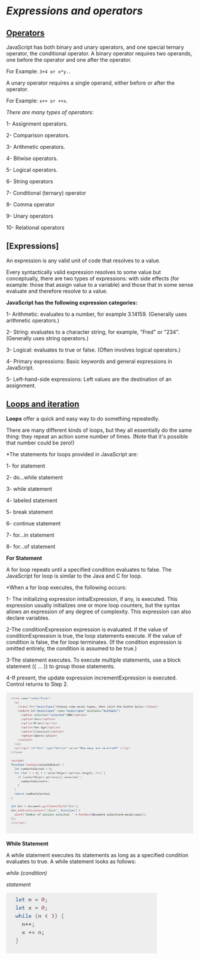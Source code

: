 # *Expressions and operators*
## [Operators](https://www.w3schools.com/js/js_operators.asp)
JavaScript has both binary and unary operators, and one special ternary operator, the conditional operator. A binary operator requires two operands, one before the operator and one after the operator.

For Example: `3+4 or x*y.`.

A unary operator requires a single operand, either before or after the operator.

For Example: `x++ or ++x`.

*There are many types of operators:*

1- Assignment operators.

2- Comparison operators.

3- Arithmetic operators.

4- Bitwise operators.

5- Logical operators.

6- String operators

7- Conditional (ternary) operator

8- Comma operator

9- Unary operators

10- Relational operators

## [Expressions]

An expression is any valid unit of code that resolves to a value.

Every syntactically valid expression resolves to some value but conceptually, there are two types of expressions: with side effects (for example: those that assign value to a variable) and those that in some sense evaluate and therefore resolve to a value.

**JavaScript has the following expression categories:**

1- Arithmetic: evaluates to a number, for example 3.14159. (Generally uses arithmetic operators.)

2- String: evaluates to a character string, for example, "Fred" or "234". (Generally uses string operators.)

3- Logical: evaluates to true or false. (Often involves logical operators.)

4- Primary expressions: Basic keywords and general expressions in JavaScript.

5- Left-hand-side expressions: Left values are the destination of an assignment.

## [Loops and iteration](https://developer.mozilla.org/en-US/docs/Web/JavaScript/Guide/Loops_and_iteration)

**Loops** offer a quick and easy way to do something repeatedly.

There are many different kinds of loops, but they all essentially do the same thing: they repeat an action some number of times. (Note that it's possible that number could be zero!)

*The statements for loops provided in JavaScript are:

1- for statement

2- do...while statement

3- while statement

4- labeled statement

5- break statement

6- continue statement

7- for...in statement

8- for...of statement

**For Statement**

A for loop repeats until a specified condition evaluates to false. The JavaScript for loop is similar to the Java and C for loop.

*When a for loop executes, the following occurs:

1- The initializing expression initialExpression, if any, is executed. This expression usually initializes one or more loop counters, but the syntax allows an expression of any degree of complexity. This expression can also declare variables.

2-The conditionExpression expression is evaluated. If the value of conditionExpression is true, the loop statements execute. If the value of condition is false, the for loop terminates. (If the condition expression is omitted entirely, the condition is assumed to be true.)

3-The statement executes. To execute multiple statements, use a block statement ({ ... }) to group those statements.

4-If present, the update expression incrementExpression is executed.
Control returns to Step 2.

![For Loop](ForLoop.png)

**While Statement**

A while statement executes its statements as long as a specified condition evaluates to true. A while statement looks as follows:

*while (condition)*

  *statement*

 ![While Loop](WhileLoop.png) 


